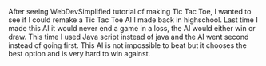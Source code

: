 After seeing WebDevSimplified tutorial of making Tic Tac Toe, I wanted to see if I could remake a 
Tic Tac Toe AI I made back in highschool. Last time I made this AI it would never end a game in a 
loss, the AI would either win or draw. This time I used Java script instead of java and the AI went 
second instead of going first. This AI is not impossible to beat but it chooses the best option and 
is very hard to win against.
